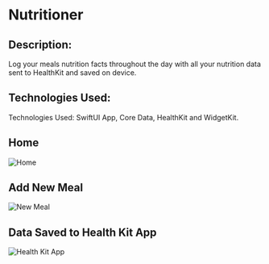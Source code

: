 # Nutritioner

## Description:
Log your meals nutrition facts throughout the day with all your nutrition data sent to HealthKit and saved on device.

## Technologies Used:
Technologies Used: SwiftUI App, Core Data, HealthKit and WidgetKit. 

## Home
![Home](https://user-images.githubusercontent.com/22554016/103068767-e1714680-458b-11eb-9c4d-5d886913251b.png)

## Add New Meal
![New Meal](https://user-images.githubusercontent.com/22554016/103068977-5cd2f800-458c-11eb-8caf-5bfedbda26a8.png)

## Data Saved to Health Kit App
![Health Kit App](https://user-images.githubusercontent.com/22554016/103069022-7a07c680-458c-11eb-946a-9c5306fea4e4.png)
